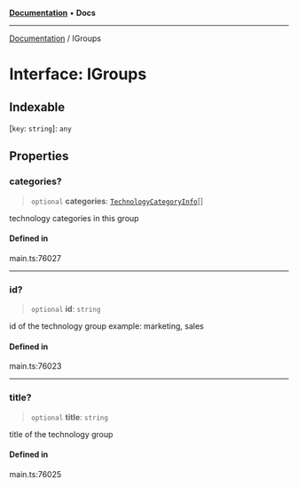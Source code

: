 [**Documentation**](../README.md) • **Docs**

***

[Documentation](../globals.md) / IGroups

# Interface: IGroups

## Indexable

 \[`key`: `string`\]: `any`

## Properties

### categories?

> `optional` **categories**: [`TechnologyCategoryInfo`](../classes/TechnologyCategoryInfo.md)[]

technology categories in this group

#### Defined in

main.ts:76027

***

### id?

> `optional` **id**: `string`

id of the technology group
example:
marketing, sales

#### Defined in

main.ts:76023

***

### title?

> `optional` **title**: `string`

title of the technology group

#### Defined in

main.ts:76025
